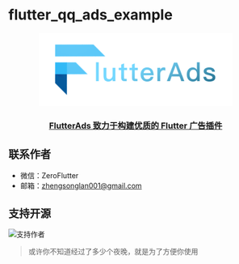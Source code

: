 # flutter_qq_ads_example
<p align="center">
<img src="https://raw.githubusercontent.com/FlutterAds/site/master/logo/flutterads_logo.png" alt="logo" height="144"/>
</p>
<a href="https://github.com/FlutterAds"><h3 align="center">FlutterAds 致力于构建优质的 Flutter 广告插件</h3></a>

## 联系作者
- 微信：ZeroFlutter
- 邮箱：zhengsonglan001@gmail.com

## 支持开源

<img src="https://github.com/yy1300326388/yy1300326388/blob/main/images/pay_qr_code/pay_qr_code.png?raw=true" alt="支持作者" height="160"/>

> 或许你不知道经过了多少个夜晚，就是为了方便你使用